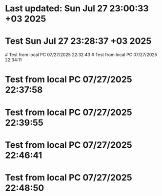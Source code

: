 # Last updated: Sun Jul 27 23:00:33 +03 2025
# Test Sun Jul 27 23:28:37 +03 2025
#   T e s t   f r o m   l o c a l   P C   0 7 / 2 7 / 2 0 2 5   2 2 : 3 2 : 4 3  
 # Test from local PC 07/27/2025 22:34:11
# Test from local PC 07/27/2025 22:37:58
# Test from local PC 07/27/2025 22:39:55
# Test from local PC 07/27/2025 22:46:41
# Test from local PC 07/27/2025 22:48:50
